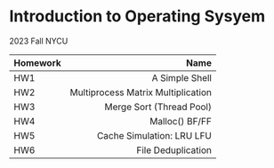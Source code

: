 # Introduction to Operating Sysyem
2023 Fall NYCU 

| Homework |               Name                  |        
| :---     |                                 ---:|
| HW1      |  A Simple Shell                     | 
| HW2      |  Multiprocess Matrix Multiplication |
| HW3      |  Merge Sort (Thread Pool)           |
| HW4      |  Malloc() BF/FF                     |
| HW5      |  Cache Simulation: LRU LFU          |
| HW6      |  File Deduplication                 |